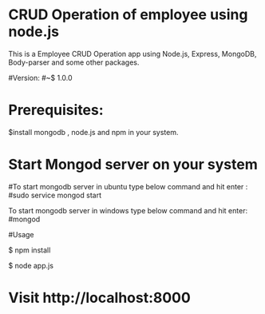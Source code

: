 
# CRUD Operation of employee using node.js

This is a Employee CRUD Operation app using Node.js, Express, MongoDB, Body-parser and some other packages.

#Version:
#~$ 1.0.0

# Prerequisites:
$install mongodb , node.js and npm in your system.

# Start Mongod server on your system 
#To start mongodb server in ubuntu type below command and hit enter :
#sudo service mongod start

To start mongodb server in windows type below command and hit enter:
#mongod

#Usage

$ npm install

$ node app.js

# Visit http://localhost:8000
